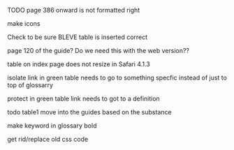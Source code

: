 



TODO page 386 onward is not formatted right

make icons



Check to be sure BLEVE table is inserted correct



page 120 of the guide?  Do we need this with the web version??





table on index page does not resize in Safari 4.1.3


isolate link in green table needs to go to something specfic instead of just to top of glossarry


protect in green table link needs to got to a definition


todo table1 move into the guides based on the substance

make keyword in glossary bold

get rid/replace old css code

